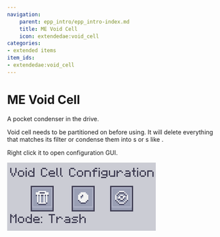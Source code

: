 ```yaml
---
navigation:
    parent: epp_intro/epp_intro-index.md
    title: ME Void Cell
    icon: extendedae:void_cell
categories:
- extended items
item_ids:
- extendedae:void_cell
---
```


# ME Void Cell

A pocket condenser in the drive.

<ItemImage id="extendedae:void_cell" scale="4"></ItemImage>

Void cell needs to be partitioned on <ItemLink id="ae2:cell_workbench" /> before using. It will delete everything that
matches its filter or condense them into <ItemLink id="ae2:matter_ball" />s or <ItemLink id="ae2:singularity" />s like <ItemLink id="ae2:condenser" />.

Right click it to open configuration GUI.

![GUI](../pic/void_cell.png)
